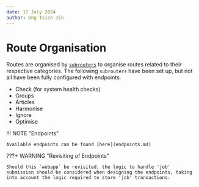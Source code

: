 ```yaml
---
date: 17 July 2024
author: Ong Tsien Jin
---
```


# Route Organisation

Routes are organised by [`subrouters`](https://fastapi.tiangolo.com/tutorial/bigger-applications/) to organise routes related to their respective categories. The following `subrouters` have been set up, but not all have been fully configured with endpoints.

- Check (for system health checks)
- Groups
- Articles
- Harmonise
- Ignore
- Optimise

!!! NOTE "Endpoints"

    Available endpoints can be found [here](endpoints.md)

???+ WARNING "Revisiting of Endpoints"

    Should this `webapp` be revisited, the logic to handle 'job' submission should be considered when designing the endpoints, taking into account the logic required to store 'job' transactions.